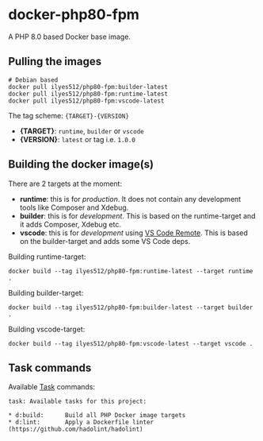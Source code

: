 # docker-php80-fpm

A PHP 8.0 based Docker base image.

## Pulling the images

```
# Debian based
docker pull ilyes512/php80-fpm:builder-latest
docker pull ilyes512/php80-fpm:runtime-latest
docker pull ilyes512/php80-fpm:vscode-latest
```

The tag scheme: `{TARGET}-{VERSION}`

- **{TARGET}**: `runtime`, `builder` or `vscode`
- **{VERSION}**: `latest` or tag i.e. `1.0.0`

## Building the docker image(s)

There are 2 targets at the moment:

  - **runtime**: this is for *production*. It does not contain any development tools like Composer and Xdebug.
  - **builder**: this is for *development*. This is based on the runtime-target and it adds Composer, Xdebug etc.
  - **vscode**: this is for *development* using
  [VS Code Remote](https://code.visualstudio.com/docs/remote/remote-overview). This is based on the builder-target
  and adds some VS Code deps.

Building runtime-target:

```
docker build --tag ilyes512/php80-fpm:runtime-latest --target runtime .
```

Building builder-target:

```
docker build --tag ilyes512/php80-fpm:builder-latest --target builder .
```

Building vscode-target:

```
docker build --tag ilyes512/php80-fpm:vscode-latest --target vscode .
```

## Task commands

Available [Task](https://taskfile.dev/#/) commands:

```
task: Available tasks for this project:

* d:build:      Build all PHP Docker image targets
* d:lint:       Apply a Dockerfile linter (https://github.com/hadolint/hadolint)
```
